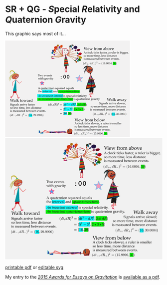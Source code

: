 # SR + QG - *S*pecial *R*elativity and *Q*uaternion *G*ravity

This graphic says most of it...

<a id="single_1" href="../../img/all_900.gif"
title="Four ways to see two events">
    <img class='visible-xs' src="../../img/all_400.gif" alt="" />
    <img class='hidden-xs' src="../../img/all_600.gif" alt="" /></a>  

[printable pdf](../img/sr_and_qg.all.pdf) or [editable svg](../img/sr_and_qg.all.svg)

My entry to the [_2015 Awards for Essays on 
Gravitation_](http://www.gravityresearchfoundation.org/index.html) is 
[available as a pdf](papers/s-t-t/space-times-time-invariance.pdf).
